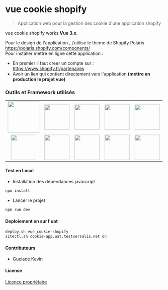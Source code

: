 # vue cookie shopify
>  Application web pour la gestion des cookie d'une application shopify

vue cookie shopify works **Vue 3.x**.

Pour le design de l'application , j'utilise le theme de Shopify Polaris
https://polaris.shopify.com/components/ <br>
Pour installer mettre en ligne cette application :
- En premier il faut creer un compte sur : https://www.shopify.fr/partenaires
- Avoir un lien qui contient directement vers l'application **(mettre en production le projet vue)**


### **Outils et Framework utilisés**
<table>
<tbody>
 <tr>
<td align="center" valign="middle">
        <a href="https://insomnia.rest/" target="_blank">
          <img width="100px" src="https://router.vuejs.org/logo.png">
        </a>
      </td>
      <td align="center" valign="middle">
        <a href="https://vuejs.org/" target="_blank">
          <img width="80px" src="https://upload.wikimedia.org/wikipedia/commons/thumb/d/db/Npm-logo.svg/1200px-Npm-logo.svg.png">
        </a>
      </td>
      <td align="center" valign="middle">
        <a href="https://vueuse.org/" target="_blank">
          <img width="80px" src="https://d33wubrfki0l68.cloudfront.net/a5780e53fee68ddd1cd73a00484151d2d052cb4d/b7469/logo-vertical.png">
        </a>
      </td>
      <td align="center" valign="middle">
        <a href="https://git-scm.com/" target="_blank">
          <img width="80px" src="https://git-scm.com/images/logo@2x.png">
        </a>
      </td>
      <td align="center" valign="middle">
        <a href="https://jquery.com/" target="_blank">
          <img width="80px" src="https://upload.wikimedia.org/wikipedia/commons/thumb/d/d3/Logo_jQuery.svg/1200px-Logo_jQuery.svg.png">
        </a>
      </td>
 </tr>
  <tr>
     <td align="center" valign="middle">
        <a href="https://getbootstrap.com/" target="_blank">
          <img width="80px" src="https://pbs.twimg.com/profile_images/1273081551354396672/-Tzadxix.jpg">
        </a>
      </td>
       <td align="center" valign="middle">
        <a href="https://pinia.esm.dev/" target="_blank">
          <img width="80px" src="https://pinia.esm.dev/logo.svg">
        </a>
      </td>
       <td align="center" valign="middle">
        <a href="https://kazupon.github.io/vue-i18n/" target="_blank">
          <img width="80px" src="https://kazupon.github.io/vue-i18n/vue-i18n-logo.png">
        </a>
      </td>
      <td align="center" valign="middle">
        <a href="https://www.jetbrains.com/fr-fr/webstorm/" target="_blank">
          <img width="80px" src="https://upload.wikimedia.org/wikipedia/commons/thumb/c/c0/WebStorm_Icon.svg/1200px-WebStorm_Icon.svg.png">
        </a>
      </td>
       <td align="center" valign="middle">
        <a href="https://vitejs.dev/" target="_blank">
          <img width="80px" src="https://vitejs.dev/logo.svg">
        </a>
      </td>
  </tr>
</tbody>
</table>

#### Test en Local

- Installation des dépendances javascript
```sh
npm install
```

- Lancer le projet
```sh  
npm run dev
```

#### Deploiement en sur l'uat

 ```sh
deploy.sh vue_cookie-shopify
sitectl.sh cookie-app.uat.testversalis.net on
 ```

#### Contributeurs
- Gueladé Kevin

#### License
[Licence propriétaire](https://fr.wikipedia.org/wiki/Licence_propri%C3%A9taire)